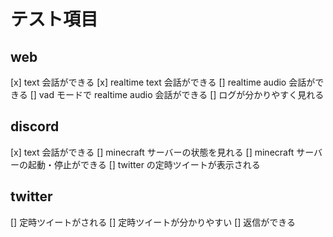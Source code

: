 # テスト項目

## web

[x] text 会話ができる
[x] realtime text 会話ができる
[] realtime audio 会話ができる
[] vad モードで realtime audio 会話ができる
[] ログが分かりやすく見れる

## discord

[x] text 会話ができる
[] minecraft サーバーの状態を見れる
[] minecraft サーバーの起動・停止ができる
[] twitter の定時ツイートが表示される

## twitter

[] 定時ツイートがされる
[] 定時ツイートが分かりやすい
[] 返信ができる
